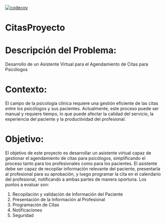 [![codecov](https://codecov.io/github/ioaNN2394/CitasProyecto/graph/badge.svg?token=EURV1TQWR4)](https://codecov.io/github/ioaNN2394/CitasProyecto)

# CitasProyecto

# Descripción del Problema:

Desarrollo de un Asistente Virtual para el Agendamiento de
Citas para Psicólogos

# Contexto:

El campo de la psicología clínica requiere una gestión eficiente de las citas entre los
psicólogos y sus pacientes. Actualmente, este proceso puede ser manual y requiere tiempo,
lo que puede afectar la calidad del servicio, la experiencia del paciente y la productividad del
profesional.

# Objetivo:

El objetivo de este proyecto es desarrollar un asistente virtual capaz de gestionar el
agendamiento de citas para psicólogos, simplificando el proceso tanto para los
profesionales como para los pacientes. El asistente debe ser capaz de recopilar información
relevante del paciente, presentarla al profesional para su aprobación, y luego programar la
cita en el calendario del profesional, notificando a ambas partes de manera oportuna. Los
puntos a evaluar son:
1. Recopilación y validación de Información del Paciente
2. Presentación de la Información al Profesional
3. Programación de Citas
4. Notificaciones
5. Seguridad
